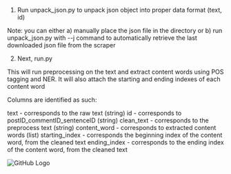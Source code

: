 1) Run unpack_json.py to unpack json object into proper data format (text, id)

Note: you can either 
        a) manually place the json file in the directory or
        b) run unpack_json.py with --j command to automatically retrieve the last
        downloaded json file from the scraper


2) Next, run.py

This will run preprocessing on the text and extract content words using POS tagging and NER. 
It will also attach the starting and ending indexes of each content word



Columns are identified as such:

text - corresponds to the raw text (string)
id - corresponds to postID_commentID_sentenceID (string)
clean_text - corresponds to the preprocess text (string)
content_word - corresponds to extracted content words (list)
starting_index - corresponds the beginning index of the content word, from the cleaned text
ending_index - corresponds to the ending index of the content word, from the cleaned text


![GitHub Logo](fbook_scraper/data/diagrams/pipeline_high.png)
